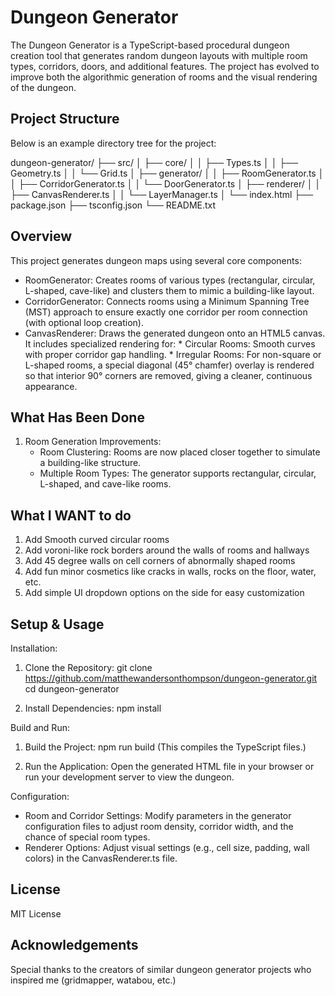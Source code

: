 Dungeon Generator
=================

The Dungeon Generator is a TypeScript-based procedural dungeon creation tool that
generates random dungeon layouts with multiple room types, corridors, doors, and additional
features. The project has evolved to improve both the algorithmic generation of rooms and
the visual rendering of the dungeon.

Project Structure
-----------------
Below is an example directory tree for the project:

dungeon-generator/
├── src/
│   ├── core/
│   │   ├── Types.ts
│   │   ├── Geometry.ts
│   │   └── Grid.ts
│   ├── generator/
│   │   ├── RoomGenerator.ts
│   │   ├── CorridorGenerator.ts
│   │   └── DoorGenerator.ts
│   ├── renderer/
│   │   ├── CanvasRenderer.ts
│   │   └── LayerManager.ts
│   └── index.html
├── package.json
├── tsconfig.json
└── README.txt

Overview
--------
This project generates dungeon maps using several core components:

  - RoomGenerator:
      Creates rooms of various types (rectangular, circular, L-shaped, cave-like)
      and clusters them to mimic a building-like layout.
  - CorridorGenerator:
      Connects rooms using a Minimum Spanning Tree (MST) approach to ensure exactly
      one corridor per room connection (with optional loop creation).
  - CanvasRenderer:
      Draws the generated dungeon onto an HTML5 canvas. It includes specialized rendering
      for:
        * Circular Rooms: Smooth curves with proper corridor gap handling.
        * Irregular Rooms: For non-square or L-shaped rooms, a special diagonal (45° chamfer)
          overlay is rendered so that interior 90° corners are removed, giving a cleaner,
          continuous appearance.

What Has Been Done
------------------
1. Room Generation Improvements:
   - Room Clustering: Rooms are now placed closer together to simulate a building-like structure.
   - Multiple Room Types: The generator supports rectangular, circular, L-shaped, and cave-like rooms.

What I WANT to do 
------------------------
1. Add Smooth curved circular rooms
2. Add voroni-like rock borders around the walls of rooms and hallways
3. Add 45 degree walls on cell corners of abnormally shaped rooms
4. Add fun minor cosmetics like cracks in walls, rocks on the floor, water, etc.
5. Add simple UI dropdown options on the side for easy customization



Setup & Usage
-------------
Installation:
  1. Clone the Repository:
       git clone https://github.com/matthewandersonthompson/dungeon-generator.git
       cd dungeon-generator

  2. Install Dependencies:
       npm install

Build and Run:
  1. Build the Project:
       npm run build
       (This compiles the TypeScript files.)

  2. Run the Application:
       Open the generated HTML file in your browser or run your development server to view the dungeon.

Configuration:
  - Room and Corridor Settings:
       Modify parameters in the generator configuration files to adjust room density, corridor width,
       and the chance of special room types.
  - Renderer Options:
       Adjust visual settings (e.g., cell size, padding, wall colors) in the CanvasRenderer.ts file.

License
-------
  MIT License

Acknowledgements
----------------
  Special thanks to the creators of similar dungeon generator projects who inspired me (gridmapper, watabou, etc.)
